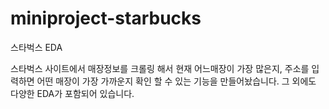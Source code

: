 # miniproject-starbucks
스타벅스 EDA

스타벅스 사이트에서 매장정보를 크롤링 해서 현재 어느매장이 가장 많은지,
주소를 입력하면 어떤 매장이 가장 가까운지 확인 할 수 있는 기능을 만들어놨습니다.
그 외에도 다양한 EDA가 포함되어 있습니다.
